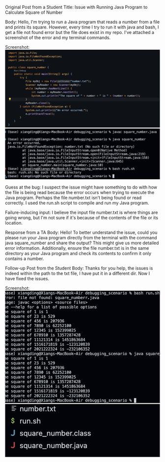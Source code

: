 Original Post from a Student
Title: Issue with Running Java Program to Calculate Square of Number

Body:
Hello, I'm trying to run a Java program that reads a number from a file and prints its square. However, every time I try to run it with java and bash, I get a file not found error but the file does exist in my repo. I've attached a screenshot of the error and my terminal commands.

Screenshot: ![Image](1.png)
![Image](2.png)


Guess at the bug: I suspect the issue might have something to do with how the file is being read because the error occurs when trying to execute the Java program. Perhaps the file number.txt isn't being found or read correctly. I used the run.sh script to compile and run my Java program.

Failure-inducing input: I believe the input file number.txt is where things are going wrong, but I'm not sure if it's because of the contents of the file or its location.

Response from a TA
Body:
Hello! To better understand the issue, could you please run your Java program directly from the terminal with the command java square_number and share the output? This might give us more detailed error information. Additionally, ensure the file number.txt is in the same directory as your Java program and check its contents to confirm it only contains a number.

Follow-up Post from the Student
Body:
Thanks for you help, the issues is indeed within the path to the txt file, I have put it in a different dir. Now I have fixed the issues.

Screenshot: ![Image](3.png)
![Image](4.png)
